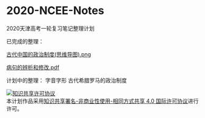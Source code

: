 # 2020-NCEE-Notes
2020天津高考一轮复习笔记整理计划

已完成的整理：  

[古代中国的政治制度(思维导图).png](古代中国的政治制度.png)  

[病句的辨析和修改.pdf](病句的辨析和修改.pdf)


计划中的整理：
字音字形
古代希腊罗马的政治制度

<a rel="license" href="http://creativecommons.org/licenses/by-nc-sa/4.0/"><img alt="知识共享许可协议" style="border-width:0" src="https://i.creativecommons.org/l/by-nc-sa/4.0/88x31.png" /></a><br />本计划作品采用<a rel="license" href="http://creativecommons.org/licenses/by-nc-sa/4.0/">知识共享署名-非商业性使用-相同方式共享 4.0 国际许可协议</a>进行许可。
